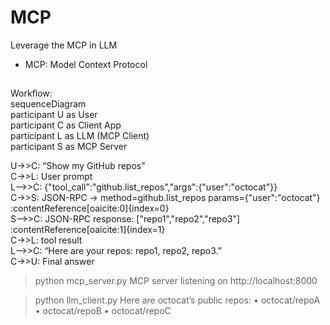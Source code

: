 # MCP
Leverage the MCP in LLM
- MCP: Model Context Protocol

##
Workflow:<br>
sequenceDiagram<br>
  participant U as User<br>
  participant C as Client App<br>
  participant L as LLM (MCP Client)<br>
  participant S as MCP Server<br>

  U->>C: “Show my GitHub repos”<br>
  C->>L: User prompt<br>
  L-->>C: {"tool_call":"github.list_repos","args":{"user":"octocat"}}<br>
  C->>S: JSON-RPC → method=github.list_repos params={"user":"octocat"}  :contentReference[oaicite:0]{index=0}<br>
  S-->>C: JSON-RPC response: ["repo1","repo2","repo3"]  :contentReference[oaicite:1]{index=1}<br>
  C->>L: tool result<br>
  L-->>C: “Here are your repos: repo1, repo2, repo3.”<br>
  C->>U: Final answer<br>

> python mcp_server.py
MCP server listening on http://localhost:8000

> python llm_client.py
Here are octocat’s public repos:
 • octocat/repoA
 • octocat/repoB
 • octocat/repoC
